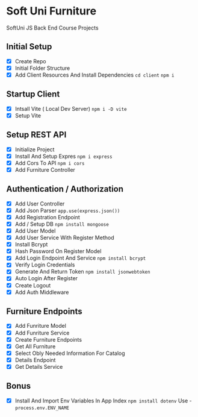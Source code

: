 # Soft Uni Furniture
SoftUni JS Back End Course Projects
## Initial Setup
- [x] Create Repo
- [x] Initial Folder Structure
- [x] Add Client Resources And Install Dependencies `cd client` `npm i`

## Startup Client
- [x] Intsall Vite ( Local Dev Server) `npm i -D vite`
- [x] Setup Vite

## Setup REST API
- [x] Initialize Project
- [x] Install And Setup Expres `npm i express`
- [x] Add Cors To API `npm i cors`
- [x] Add Furniture Controller

## Authentication / Authorization
- [x] Add User Controller
- [x] Add Json Parser `app.use(express.json())`
- [x] Add Registration Endpoint
- [x] Add / Setup DB `npm install mongoose`
- [x] Add User Model
- [x] Add User Service With Register Method
- [x] Install Bcrypt
- [x] Hash Password On Register Model
- [x] Add Login Endpoint And Service `npm install bcrypt`
- [x] Verify Login Credentials
- [x] Generate And Return Token `npm install jsonwebtoken`
- [x] Auto Login After Register
- [x] Create Logout
- [x] Add Auth Middleware

## Furniture Endpoints
- [x] Add Funriture Model
- [x] Add Funriture Service
- [x] Create Furniture Endpoints
- [x] Get All Furniture
- [x] Select Obly Needed Information For Catalog
- [x] Details Endpoint
- [x] Get Details Service

## Bonus
- [x] Install And Import Env Variables In App Index `npm install dotenv` Use - `process.env.ENV_NAME`